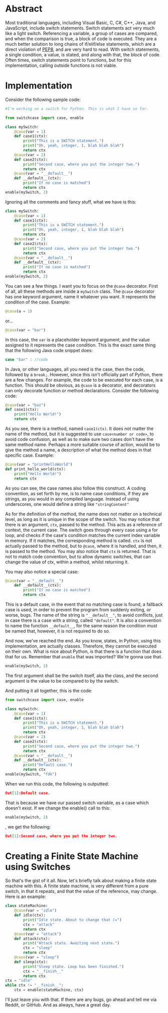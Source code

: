 # Abstract
Most traditional languages, including Visual Basic, C, C#, C++, Java, and JavaScript, include switch statements. 
Switch statements act very much like a light switch. Referencing a variable, a group of cases are compared, and when the comparison is true, a block of code is executed.
They are a much better solution to long chains of if/elif/else statements, which are a direct violation of [PEP8](https://www.python.org/dev/peps/pep-0008/), and are very hard to read. With switch statements, a single condition, a value, is stated, and along with that, the block of code.
Often times, switch statements point to functions, but for this implementation, calling outside functions is not viable.
# Implementation
Consider the following sample code:
```py
#I'm working on a switch for Python. This is what I have so far.

from switchcase import case, enable

class mySwitch:
    @case(var = 1)
    def case1(ctx):
        print("This is a SWITCH statement.")
        print("Oh, yeah, integer, 1, blah blah blah")
        return ctx
    @case(var = 2)
    def case2(ctx):
        print("Second case, where you put the integer two.")
        return ctx
    @case(var = "__default__")
    def __default__(ctx):
        print("If no case is matched")
        return ctx
enable(mySwitch, 2)
```
Ignoring all the comments and fancy stuff, what we have is this:
```py
class mySwitch:
    @case(var = 1)
    def case1(ctx):
        print("This is a SWITCH statement.")
        print("Oh, yeah, integer, 1, blah blah blah")
        return ctx
    @case(var = 2)
    def case2(ctx):
        print("Second case, where you put the integer two.")
        return ctx
    @case(var = "__default__")
    def __default__(ctx):
        print("If no case is matched")
        return ctx
enable(mySwitch, 2)
```
You can see a few things. I want you to focus on the ``@case`` decorator. First of all, all these methods are inside a ``mySwitch`` class.
The ``@case`` decorator has one keyword argument, name it whatever you want. It represents the condition of the case.
Example:
```py
@case(a = 1)
```
or...
```py
@case(var = "bar")
```
In this case, the ``var`` is a placeholder keyword argument, and the value assigned to it represents the case condition.
This is the exact same thing that the following Java code snippet does:
```java
case "bar" : //code
```
In Java, or other languages, all you need is the case, then the code, followed by a ``break;``. However, since this isn't officially part of Python, there are a few changes.
For example, the code to be executed for each case, is a function. This should be obvious, as ``@case`` is a decorator, and decorators can only decorate function or method declarations.
Consider the following code:
```py
@case(var = "baz")
def case1(ctx):
    print("Hello World!")
    return ctx
```
As you see, there is a method, named ``case1(ctx)``. It does not matter the name of the method, but it is suggested to use ``case<number or code>``, to avoid code confusion, as well as to make sure two cases don't have the same method name. Perhaps a more suitable course of action, would be to give the method a name, a description of what the method does in that specific case.
Example:
```py
@case(var = "printHelloWorld")
def print_hello_world(ctx):
    print("Hello World!")
    return ctx
```
As you can see, the case names also follow this construct. A coding convention, as set forth by me, is to name case conditions, if they are strings, as you would in any compiled language. Instead of using underscores, one would define a string like ``"stringContent"``

As for the definition of the method, the name does not matter on a technical level, as long as it is unique in the scope of the switch. You may notice that there is an argument, ``ctx``, passed to the method. This acts as a reference of context, the current case. The switch goes through every case using a for loop, and checks if the case's condition matches the current index variable in memory. If it matches, the corresponding method is called. ``ctx`` is not actually passed to the method, but to ``@case``, where it is handled, and then, it is passed to the method.
You may also notice that ``ctx`` is returned. That is not to match code convention, but to allow dynamic switches, that can change the value of ctx, within a method, whilst returning it.

You may also notice a special case:
```py
@case(var = "__default__")
    def __default__(ctx):
        print("If no case is matched")
        return ctx
```
This is a default case, in the event that no matching case is found, a fallback case is used, in order to prevent the program from suddenly exiting, or worse, bugs.
The name of the string is ``"__default__"``, to avoid conflicts, just in case there is a case with a string, called ``"default"``.
It is also a convention to name the function ``__default__``, for the same reason the condition must be named that, however, it is not required to do so.

And now, we've reached the end. As you know, states, in Python, using this implementation, are actually classes. Therefore, they cannot be executed on their own. What is nice about Python, is that there is a function that does that for us. Remember that ``enable`` that was imported? We're gonna use that.
```py
enable(mySwitch, 2)
```
The first argument shall be the switch itself, aka the class, and the second argument is the value to be compared to by the switch.

And putting it all together, this is the code:
```py
from switchcase import case, enable

class mySwitch:
    @case(var = 1)
    def case1(ctx):
        print("This is a SWITCH statement.")
        print("Oh, yeah, integer, 1, blah blah blah")
        return ctx
    @case(var = 2)
    def case2(ctx):
        print("Second case, where you put the integer two.")
        return ctx
    @case(var = "__default__")
    def __default__(ctx):
        print("Default case.")
        return ctx
enable(mySwitch, "fdk")
```
When we run this code, the following is outputted:
```json
Out[1]:Default case.
```
That is because we have our passed switch variable, as a case which doesn't exist. If we change the enable() call to this:
```py
enable(mySwitch, 2)
```
, we get the following:
```json
Out[1]:Second case, where you put the integer two.
```
# Creating a Finite State Machine using Switches
So that's the gist of it all. Now, let's briefly talk about making a finite state machine with this. A finite state machine, is very different from a pure switch, in that it repeats, and that the value of the reference, may change.
Here is an example:
```py
class stateMachine:
    @case(var = "idle")
    def idle(ctx):
        print("Idle state. About to change that (=")
        ctx = "attack"
        return ctx
    @case(var = "attack")
    def attack(ctx):
        print("Attack state. Awaiting next state.")
        ctx = "sleep"
        return ctx
    @case(var = "sleep")
    def sleep(ctx):
        print("Sleep state. Loop has been finished.")
        ctx = "__finish__"
        return ctx
ctx = "idle"
while ctx != "__finish__":
    ctx = enable(stateMachine, ctx)
```
I'll just leave you with that. If there are any bugs, go ahead and tell me via Reddit, or GitHub. And as always, have a great day.
